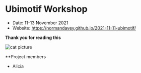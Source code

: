 # Ubimotif Workshop

* Date: 11-13 November 2021
* Website: https://normandavey.github.io/2021-11-11-ubimotif/

**Thank you for reading this**

![cat picture](https://images.unsplash.com/photo-1519052537078-e6302a4968d4?ixlib=rb-1.2.1&ixid=MnwxMjA3fDB8MHxwaG90by1wYWdlfHx8fGVufDB8fHx8&auto=format&fit=crop&w=3540&q=80)


**Project members
* Alicia
